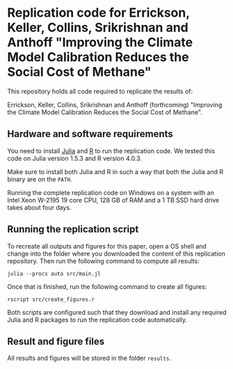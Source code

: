 # Replication code for Errickson, Keller, Collins, Srikrishnan and Anthoff "Improving the Climate Model Calibration Reduces the Social Cost of Methane"

This repository holds all code required to replicate the results of:

Errickson, Keller, Collins, Srikrishnan and Anthoff (forthcoming) "Improving the Climate Model Calibration Reduces the Social Cost of Methane".

## Hardware and software requirements

You need to install [Julia](http://julialang.org/) and [R](https://www.r-project.org/) to run the replication code. We tested this code on Julia version 1.5.3 and R version 4.0.3.

Make sure to install both Julia and R in such a way that both the Julia and R binary are on the `PATH`.

Running the complete replication code on Windows on a system with an Intel Xeon W-2195 19 core CPU, 128 GB of RAM and a 1 TB SSD hard drive takes about four days.

## Running the replication script

To recreate all outputs and figures for this paper, open a OS shell and change into the folder where you downloaded the content of this replication repository. Then run the following command to compute all results:

```
julia --procs auto src/main.jl
```

Once that is finished, run the following command to create all figures:

```
rscript src/create_figures.r
```

Both scripts are configured such that they download and install any required Julia and R packages to run the replication code automatically.

## Result and figure files

All results and figures will be stored in the folder `results`.

